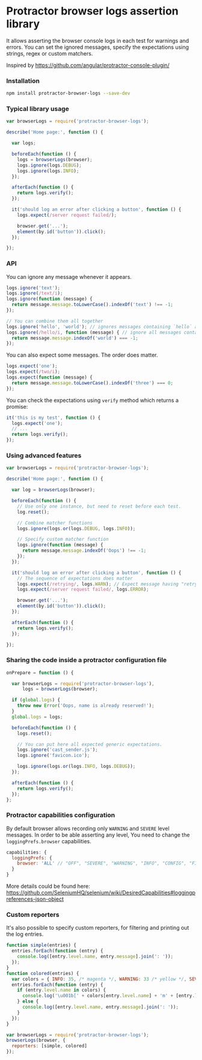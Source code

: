 # Protractor browser logs assertion library

It allows asserting the browser console logs in each test for warnings and errors.
You can set the ignored messages, specify the expectations using strings, regex or custom matchers.

Inspired by https://github.com/angular/protractor-console-plugin/

### Installation

```bash
npm install protractor-browser-logs --save-dev
```

### Typical library usage

```js
var browserLogs = require('protractor-browser-logs');

describe('Home page:', function () {

  var logs;

  beforeEach(function () {
    logs = browserLogs(browser);
    logs.ignore(logs.DEBUG);
    logs.ignore(logs.INFO);
  });

  afterEach(function () {
    return logs.verify();
  });

  it('should log an error after clicking a button', function () {
    logs.expect(/server request failed/);

    browser.get('...');
    element(by.id('button')).click();
  });

});
```

### API

You can ignore any message whenever it appears.

```js
logs.ignore('text');
logs.ignore(/text/i);
logs.ignore(function (message) {
  return message.message.toLowerCase().indexOf('text') !== -1;
});

// You can combine them all together
logs.ignore('hello', 'world'); // ignores messages containing `hello` and `world`
logs.ignore(/hello/i, function (message) { // ignore all messages containting `hello` but not `world`
  return message.message.indexOf('world') === -1;
});
```

You can also expect some messages. The order does matter.

```js
logs.expect('one');
logs.expect(/two/i);
logs.expect(function (message) {
  return message.message.toLowerCase().indexOf('three') === 0;
});
```

You can check the expectations using `verify` method which returns a promise:

```js
it('this is my test', function () {
  logs.expect('one');
  // ...
  return logs.verify();
});
```

### Using advanced features

```js
var browserLogs = require('protractor-browser-logs');

describe('Home page:', function () {

  var log = browserLogs(browser);

  beforeEach(function () {
    // Use only one instance, but need to reset before each test.
    log.reset();

    // Combine matcher functions
    logs.ignore(logs.or(logs.DEBUG, logs.INFO));

    // Specify custom matcher function
    logs.ignore(function (message) {
      return message.message.indexOf('Oops') !== -1;
    });
  });

  it('should log an error after clicking a button', function () {
    // The sequence of expectations does matter
    logs.expect(/retrying/, logs.WARN); // Expect message having "retrying" text and WARNING level.
    logs.expect(/server request failed/, logs.ERROR);

    browser.get('...');
    element(by.id('button')).click();
  });

  afterEach(function () {
    return logs.verify();
  });

});
```

### Sharing the code inside a protractor configuration file

```js
onPrepare = function () {

  var browserLogs = require('protractor-browser-logs'),
      logs = browserLogs(browser);

  if (global.logs) {
    throw new Error('Oops, name is already reserved!');
  }
  global.logs = logs;

  beforeEach(function () {
    logs.reset();

    // You can put here all expected generic expectations.
    logs.ignore('cast_sender.js');
    logs.ignore('favicon.ico');

    logs.ignore(logs.or(logs.INFO, logs.DEBUG));
  });

  afterEach(function () {
    return logs.verify();
  });
};
```

### Protractor capabilities configuration

By default browser allows recording only `WARNING` and `SEVERE` level messages.
In order to be able asserting any level, You need to change the `loggingPrefs.browser` capabilities.

```js
capabilities: {
  loggingPrefs: {
    browser: 'ALL' // "OFF", "SEVERE", "WARNING", "INFO", "CONFIG", "FINE", "FINER", "FINEST", "ALL".
  }
}
```
More details could be found here: https://github.com/SeleniumHQ/selenium/wiki/DesiredCapabilities#loggingpreferences-json-object

### Custom reporters

It's also possible to specify custom reporters, for filtering and printing out the log entries.

```js
function simple(entries) {
  entries.forEach(function (entry) {
    console.log([entry.level.name, entry.message].join(': '));
  });
}
function colored(entries) {
  var colors = { INFO: 35, /* magenta */, WARNING: 33 /* yellow */, SEVERE: 31 /* red */};
  entries.forEach(function (entry) {
    if (entry.level.name in colors) {
      console.log('\u001b[' + colors[entry.level.name] + 'm' + [entry.level.name, entry.message].join(': ') + '\u001b[39m');
    } else {
      console.log([entry.level.name, entry.message].join(': '));
    }
  });
}

var browserLogs = require('protractor-browser-logs');
browserLogs(browser, {
  reporters: [simple, colored]
});
```
